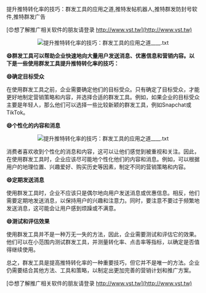 提升推特转化率的技巧：群发工具的应用之道,推特发帖机器人,推特群发防封号软件,推特群发广告

[😍想了解推广相关软件的朋友请登录 http://www.vst.tw](http://www.vst.tw)

 <center><img src="https://vst.tw/MP4/tuiguang/png/5.png" alt="提升推特转化率的技巧：群发工具的应用之道____.txt"></center>

**😄群发工具可以帮助企业快速地向大量用户发送消息、优惠信息和营销内容。以下是一些使用群发工具提升推特转化率的技巧：**

**😄确定目标受众**

在使用群发工具之前，企业需要确定他们的目标受众。只有确定了目标受众，才能更好地制定营销策略和内容，并选择合适的群发工具。例如，如果企业的目标受众主要是年轻人，那么他们可以选择一些比较新颖的群发工具，例如Snapchat或TikTok。

**😄个性化的内容和消息**

 <center><img src="https://vst.tw/MP4/tuiguang/png/0.png" alt="提升推特转化率的技巧：群发工具的应用之道____.txt"></center>

消费者喜欢收到个性化的消息和内容，这可以让他们感觉到被重视和关注。因此，在使用群发工具时，企业应该尽可能地个性化他们的内容和消息。例如，可以根据用户的地理位置、兴趣爱好、购买历史等因素，制定不同的营销策略和内容。

**😄定期发送消息**

使用群发工具时，企业不应该只是偶尔地向用户发送消息或优惠信息。相反，他们需要定期地发送消息，以保持用户的兴趣和注意力。同时，要注意不要过于频繁地发送消息，这可能会让用户感到烦躁或不满意。

**😄测试和评估效果**

使用群发工具并不是一种万无一失的方法，因此，企业需要测试和评估它的效果。他们可以在小范围内测试群发工具，并测量转化率、点击率等指标，以确定是否值得继续使用。

总之，群发工具是提高推特转化率的一种重要技巧，但它并不是唯一的方法。企业仍需要结合其他方法、工具和策略，以制定出更加完善的营销计划和推广方案。

[😍想了解推广相关软件的朋友请登录 http://www.vst.tw](http://www.vst.tw)




